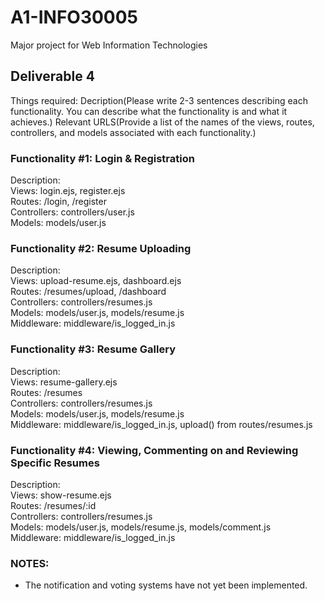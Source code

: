 # A1-INFO30005
Major project for Web Information Technologies

## Deliverable 4 

Things required:
Decription(Please write 2-3 sentences describing each functionality. You can describe what the functionality is and what it achieves.)
Relevant URLS(Provide a list of the names of the views, routes, controllers, and models associated with each functionality.)

### Functionality #1: Login & Registration
Description:  
Views: login.ejs, register.ejs  
Routes: /login, /register  
Controllers: controllers/user.js  
Models: models/user.js  

### Functionality #2: Resume Uploading
Description:  
Views: upload-resume.ejs, dashboard.ejs  
Routes: /resumes/upload, /dashboard  
Controllers: controllers/resumes.js  
Models: models/user.js, models/resume.js  
Middleware: middleware/is_logged_in.js  

### Functionality #3: Resume Gallery
Description:  
Views: resume-gallery.ejs  
Routes: /resumes  
Controllers: controllers/resumes.js  
Models: models/user.js, models/resume.js  
Middleware: middleware/is_logged_in.js, upload() from routes/resumes.js  

### Functionality #4: Viewing, Commenting on and Reviewing Specific Resumes
Description:  
Views: show-resume.ejs  
Routes: /resumes/:id     
Controllers: controllers/resumes.js  
Models: models/user.js, models/resume.js, models/comment.js  
Middleware: middleware/is_logged_in.js  

### NOTES:
- The notification and voting systems have not yet been implemented.
